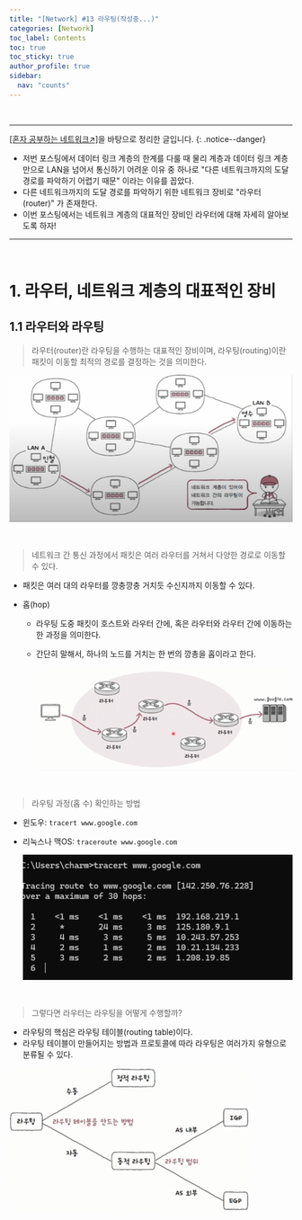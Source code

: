 ```yaml
---
title: "[Network] #13 라우팅(작성중...)"
categories: [Network]
toc_label: Contents
toc: true
toc_sticky: true
author_profile: true
sidebar:
  nav: "counts"
---
```


<br>

---

[[혼자 공부하는 네트워크↗️]](https://www.youtube.com/watch?v=c62qssA4hYI&list=PLYH7OjNUOWLVwdRF6_QmJVR4cQdMp0SU1&index=1)을 바탕으로 정리한 글입니다.
{: .notice--danger}

- 저번 포스팅에서 데이터 링크 계층의 한계를 다룰 때 물리 계층과 데이터 링크 계층만으로 LAN을 넘어서 통신하기 어려운 이유 중 하나로 "다른 네트워크까지의 도달 경로를 파악하기 어렵기 때문" 이라는 이유를 꼽았다.
- 다른 네트워크까지의 도달 경로를 파악하기 위한 네트워크 장비로 "라우터(router)" 가 존재한다.
- 이번 포스팅에서는 네트워크 계층의 대표적인 장비인 라우터에 대해 자세히 알아보도록 하자!

---

<br>

# 1. 라우터, 네트워크 계층의 대표적인 장비

## 1.1 라우터와 라우팅

> 라우터(router)란 라우팅을 수행하는 대표적인 장비이며, 라우팅(routing)이란 패킷이 이동할 최적의 경로를 결정하는 것을 의미한다.

![](/assets/images/2024/2024-10-07-02-32-56.png)

<br>

> 네트워크 간 통신 과정에서 패킷은 여러 라우터를 거쳐서 다양한 경로로 이동할 수 있다.

- 패킷은 여러 대의 라우터를 깡충깡충 거치듯 수신지까지 이동할 수 있다.
- 홉(hop)

  - 라우팅 도중 패킷이 호스트와 라우터 간에, 혹은 라우터와 라우터 간에 이동하는 한 과정을 의미한다.
  - 간단히 말해서, 하나의 노드를 거치는 한 번의 깡총을 홉이라고 한다.

    ![](/assets/images/2024/2024-10-07-02-36-31.png)

<br>

> 라우팅 과정(홉 수) 확인하는 방법

- 윈도우: `tracert www.google.com`
- 리눅스나 맥OS: `traceroute www.google.com`

  ![](/assets/images/2024/2024-10-07-02-38-34.png)

<br>

> 그렇다면 라우터는 라우팅을 어떻게 수행할까?

- 라우팅의 핵심은 라우팅 테이블(routing table)이다.
- 라우팅 테이블이 만들어지는 방법과 프로토콜에 따라 라우팅은 여러가지 유형으로 분류될 수 있다.

![](/assets/images/2024/2024-10-07-02-39-20.png)
